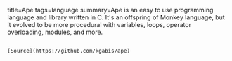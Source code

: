 title=Ape
tags=language
summary=Ape is an easy to use programming language and library written in C. It's an offspring of Monkey language, but it evolved to be more procedural with variables, loops, operator overloading, modules, and more.
~~~~~~

[Source](https://github.com/kgabis/ape)

